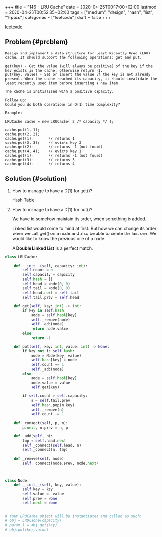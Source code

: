 +++
title = "146 - LRU Cache"
date = 2020-04-25T00:17:00+02:00
lastmod = 2020-04-26T00:52:35+02:00
tags = ["medium", "design", "hash", "list", "1-pass"]
categories = ["leetcode"]
draft = false
+++

[leetcode](https://leetcode.com/problems/lru-cache/)


## Problem {#problem}

```text
Design and implement a data structure for Least Recently Used (LRU) cache. It should support the following operations: get and put.

get(key) - Get the value (will always be positive) of the key if the key exists in the cache, otherwise return -1.
put(key, value) - Set or insert the value if the key is not already present. When the cache reached its capacity, it should invalidate the least recently used item before inserting a new item.

The cache is initialized with a positive capacity.

Follow up:
Could you do both operations in O(1) time complexity?

Example:

LRUCache cache = new LRUCache( 2 /* capacity */ );

cache.put(1, 1);
cache.put(2, 2);
cache.get(1);       // returns 1
cache.put(3, 3);    // evicts key 2
cache.get(2);       // returns -1 (not found)
cache.put(4, 4);    // evicts key 1
cache.get(1);       // returns -1 (not found)
cache.get(3);       // returns 3
cache.get(4);       // returns 4
```


## Solution {#solution}

1.  How to manage to have a O(1) for get()?

    Hash Table

2.  How to manage to have a O(1) for put()?

    We have to somehow maintain its order, when something is added.

    Linked list would come to mind at first. But how we can change its order when we call get() on a node
    and also be able to delete the last one. We would like to know the previous one of a node.

    A **Double Linked List** is a perfect match.

<!--listend-->

```python
class LRUCache:

    def __init__(self, capacity: int):
        self.count = 0
        self.capacity = capacity
        self.hash = {}
        self.head = Node(0, 0)
        self.tail = Node(0, 0)
        self.head.next = self.tail
        self.tail.prev = self.head

    def get(self, key: int) -> int:
        if key in self.hash:
            node = self.hash[key]
            self._remove(node)
            self._add(node)
            return node.value
        else:
            return -1

    def put(self, key: int, value: int) -> None:
        if key not in self.hash:
            node = Node(key, value)
            self.hash[key] = node
            self.count += 1
            self._add(node)
        else:
            node = self.hash[key]
            node.value = value
            self.get(key)

        if self.count > self.capacity:
            n = self.tail.prev
            self.hash.pop(n.key)
            self._remove(n)
            self.count -= 1

    def _connect(self, p, n):
        p.next, n.prev = n, p

    def _add(self, n):
        tmp = self.head.next
        self._connect(self.head, n)
        self._connect(n, tmp)

    def _remove(self, node):
        self._connect(node.prev, node.next)



class Node:
    def __init__(self, key, value):
        self.key = key
        self.value =  value
        self.prev = None
        self.next = None


# Your LRUCache object will be instantiated and called as such:
# obj = LRUCache(capacity)
# param_1 = obj.get(key)
# obj.put(key,value)
```
